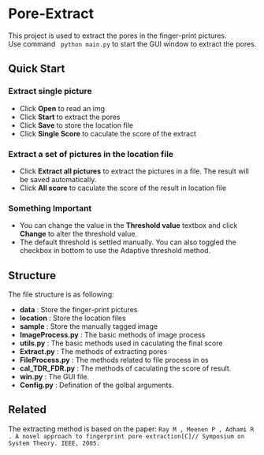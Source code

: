 # Pore-Extract

This project is used to extract the pores in the finger-print pictures.<br>
Use command ` python main.py` to start the GUI window to extract the pores. <br>

## Quick Start

### Extract single picture
* Click **Open** to read an img
* Click **Start** to extract the pores
* Click **Save** to store the location file
* Click **Single Score** to caculate the score of the extract

### Extract a set of pictures in the location file
* Click **Extract all pictures** to extract the pictures in a file. The result will be saved automatically.
* Click **All score** to caculate the score of the result in location file

### Something Important
* You can change the value in the **Threshold value** textbox and click **Change** to alter the threshold value.
* The default threshold is settled manually. You can also toggled the checkbox in bottom to use the Adaptive threshold method.

## Structure
The file structure is as following:
* **data** : Store the finger-print pictures
* **location** : Store the location files
* **sample** : Store the manually tagged image
* **ImageProcess.py** : The basic methods of image process
* **utils.py** : The basic methods used in caculating the final score
* **Extract.py** : The methods of extracting pores
* **FileProcess.py** : The methods related to file process in os
* **cal_TDR_FDR.py** : The methods of caculating the score of result.
* **win.py** : The GUI file.
* **Config.py** : Defination of the golbal arguments.

## Related
The extracting method is based on the paper: `Ray M , Meenen P , Adhami R . A novel approach to fingerprint pore extraction[C]// Symposium on System Theory. IEEE, 2005.`
